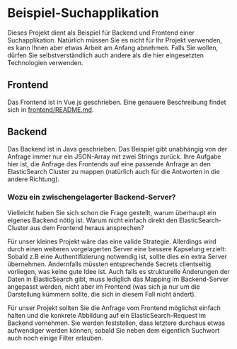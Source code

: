 # Beispiel-Suchapplikation

Dieses Projekt dient als Beispiel für Backend und Frontend einer Suchapplikation. Natürlich müssen Sie es nicht für Ihr Projekt verwenden,
es kann Ihnen aber etwas Arbeit am Anfang abnehmen. Falls Sie wollen, dürfen Sie selbstverständlich auch andere als die hier eingesetzten 
Technologien verwenden.

## Frontend

Das Frontend ist in Vue.js geschrieben. Eine genauere Beschreibung findet sich in [frontend/README.md](frontend/README.md).

## Backend 

Das Backend ist in Java geschrieben. Das Beispiel gibt unabhängig von der Anfrage immer nur ein JSON-Array mit zwei Strings zurück. Ihre Aufgabe hier
ist, die Anfrage des Frontends auf eine passende Anfrage an den ElasticSearch Cluster zu mappen (natürlich auch für die Antworten in die andere Richtung).

### Wozu ein zwischengelagerter Backend-Server?

Vielleicht haben Sie sich schon die Frage gestellt, warum überhaupt ein eigenes Backend nötig ist. Warum nicht einfach direkt den ElasticSearch-Cluster aus dem Frontend heraus ansprechen?

Für unser kleines Projekt wäre das eine valide Strategie. Allerdings wird durch einen weiteren vorgelagerten Server eine bessere Kapselung erzielt: Sobald z.B eine Authentifizierung notwendig ist, sollte dies ein extra Server übernehmen. Andernfalls müssten entsprechende Secrets clientseitig vorliegen, was keine gute Idee ist. Auch falls es strukturelle Änderungen der Daten in ElasticSearch gibt, muss lediglich das Mapping im Backend-Server angepasst werden, nicht aber im Frontend (was sich ja nur um die Darstellung kümmern sollte, die sich in diesem Fall nicht ändert).

Für unser Projekt sollten Sie die Anfrage vom Frontend möglichst einfach halten und die konkrete Abbildung auf ein ElasticSearch-Request im Backend vornehmen. Sie werden feststellen, dass letztere durchaus etwas aufwendiger werden können, sobald Sie neben dem eigentlich Suchwort auch noch einige Filter erlauben.
